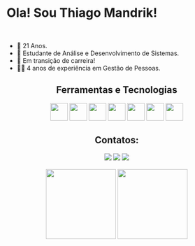 

# Ola! Sou Thiago Mandrik!
<br>

- 🎂 21 Anos.
- 📖 Estudante de Análise e Desenvolvimento de Sistemas.
- 🚀 Em transição de carreira!
- 🧑‍💼 4 anos de experiência em Gestão de Pessoas.

<div align="center">
  
## Ferramentas e Tecnologias
<div>
  <img src="https://cdn.jsdelivr.net/gh/devicons/devicon/icons/html5/html5-plain.svg" width="40" heigth="40"/>
  <img src="https://cdn.jsdelivr.net/gh/devicons/devicon/icons/css3/css3-plain.svg" width="40" heigth="40"/>
  <img src="https://cdn.jsdelivr.net/gh/devicons/devicon/icons/bootstrap/bootstrap-plain.svg" width="40" heigth="40"/>
  <img src="https://cdn.jsdelivr.net/gh/devicons/devicon/icons/javascript/javascript-plain.svg" width="40" heigth="40"/>
  <img src="https://cdn.jsdelivr.net/gh/devicons/devicon/icons/python/python-original.svg" width="40" height="40"/>
  <img src="https://cdn.jsdelivr.net/gh/devicons/devicon/icons/pandas/pandas-original.svg" width="40" height="40"/>
  <img src="https://cdn.jsdelivr.net/gh/devicons/devicon/icons/git/git-original.svg" width="40" height="40"/>
</div>

## Contatos:

<div>
  <a href="https://www.linkedin.com/in/thiago-mandrik" target="_blank"><img src="https://img.shields.io/badge/-LinkedIn-%230077B5?style=for-the-badge&logo=linkedin&logoColor=white" target="_blank"></a>   
  <a href="https://instagram.com/niedmandrik" target="_blank"><img src="https://img.shields.io/badge/-Instagram-%23E4405F?style=for-the-badge&logo=instagram&logoColor=white" target="_blank"></a>
  <a href = "mailto:thiagomandrik@gmail.com"><img src="https://img.shields.io/badge/Gmail-D14836?style=for-the-badge&logo=gmail&logoColor=white" target="_blank"></a>

</div>
<br>

<div>
  <img height="160em" src="https://github-readme-stats.vercel.app/api/top-langs/?username=thiagomandrik&layout=compact&theme=radical"/>
  <img height="160em" src="https://github-readme-stats.vercel.app/api?username=thiagomandrik&show_icons=true&theme=radical&include_all_commits=true&count_private=true"/>
</div>
</div>
